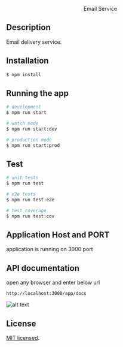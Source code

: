 <p align="center">
  Email Service
</p>


## Description

Email delivery service.

## Installation

```bash
$ npm install
```

## Running the app

```bash
# development
$ npm run start

# watch mode
$ npm run start:dev

# production mode
$ npm run start:prod
```

## Test

```bash
# unit tests
$ npm run test

# e2e tests
$ npm run test:e2e

# test coverage
$ npm run test:cov
```

## Application Host and PORT
application is running on 3000 port

## API documentation
open any browser and enter below url

```
http://localhost:3000/app/docs

```
![alt text](https://github.com/somu1251/email-service/docs/master/swagger.jpg?raw=true)

## License

[MIT licensed](LICENSE).
